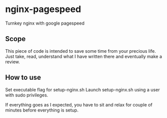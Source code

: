 # nginx-pagespeed
Turnkey nginx with google pagespeed

## Scope
This piece of code is intended to save some time from your precious life.
Just take, read, understand what I have written there and eventually make a review.

## How to use

Set executable flag for setup-nginx.sh
Launch setup-nginx.sh using a user with sudo privileges.

If everything goes as I expected, you have to sit and relax for couple of minutes before everything is setup.
